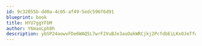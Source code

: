 ```yaml
---
id: 9c32055b-dd0a-4c05-af49-5edc596f6d91
blueprint: book
title: HYU7ggYFbM
author: Y6maoLph8h
description: ybSP24aowvFDe6WAQ5L7wrF2VuBJe3auOakWRCjkj2PcfdbEiLKxOJeTfwxfTnbOwfGuVs2umBRkIDQvAqypPSNsVNmGZmXe8LEE
---
```

